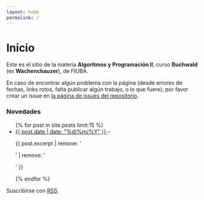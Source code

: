 ```yaml
---
layout: home
permalink: /
---
```


# Inicio

  <p>
    Este es el sitio de la materia <strong>Algoritmos y Programación II</strong>, 
    curso <strong>Buchwald</strong> (ex <strong>Wachenchauzer</strong>), de FIUBA.
  </p>

  <p>
    En caso de encontrar algún problema con la página (desde errores de fechas, links rotos, falta publicar algún trabajo, o lo que fuere), por favor crear un issue en <a href="https://github.com/algoritmos-rw/algo2/issues">la página de issues del repositorio</a>.
  </p>

  <h3 class="page-heading">Novedades</h3>
  
  <ul class="post-list">
	{% for post in site.posts limit:15 %}
	  <li>
      <a class="post-link" href="{{ post.url | relative_url }}">
        <span class="post-meta">{{ post.date | date: "%d/%m/%Y" }}</span>
      </a>
      &ndash; 
      <p class="post-excerpt">{{ post.excerpt | remove: '<p>' | remove: '</p>' }}</p>
	  </li>
	{% endfor %}
  </ul>

  <p>Suscribirse con <a href="{{ '/feed.xml' | relative_url }}" class="rss-subscribe">RSS</a>.</p>


